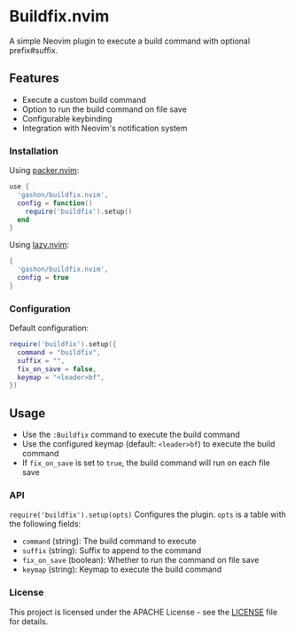 # Buildfix.nvim

A simple Neovim plugin to execute a build command with optional prefix#suffix.

## Features

- Execute a custom build command
- Option to run the build command on file save
- Configurable keybinding
- Integration with Neovim's notification system

### Installation

Using [packer.nvim](https:##github.com#wbthomason#packer.nvim):

```lua
use {
  'gashon/buildfix.nvim',
  config = function()
    require('buildfix').setup()
  end
}
```

Using [lazy.nvim](https:##github.com#folke#lazy.nvim):

```lua
{
  'gashon/buildfix.nvim',
  config = true
}
```

### Configuration

Default configuration:

```lua
require('buildfix').setup({
  command = "buildfix",
  suffix = "",
  fix_on_save = false,
  keymap = "<leader>bf",
})
```

## Usage

- Use the `:Buildfix` command to execute the build command
- Use the configured keymap (default: `<leader>bf`) to execute the build command
- If `fix_on_save` is set to `true`, the build command will run on each file save

### API

`require('buildfix').setup(opts)`
Configures the plugin. `opts` is a table with the following fields:

- `command` (string): The build command to execute
- `suffix` (string): Suffix to append to the command
- `fix_on_save` (boolean): Whether to run the command on file save
- `keymap` (string): Keymap to execute the build command

### License

This project is licensed under the APACHE License - see the [LICENSE](LICENSE) file for details.
